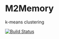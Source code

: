 # M2Memory
k-means clustering

[![Build Status](https://travis-ci.com/valentinduchj/M2Memory.svg?branch=master)](https://travis-ci.com/valentinduchj/M2Memory)
